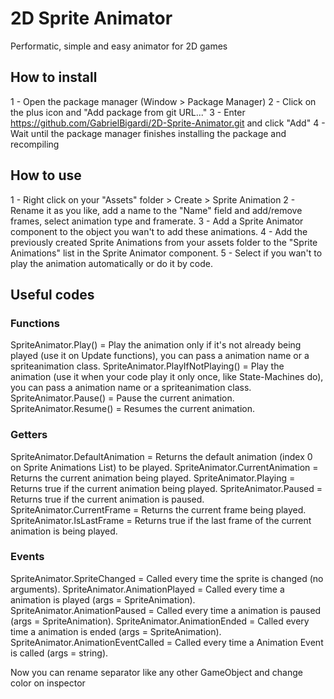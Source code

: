 # 2D Sprite Animator
 Performatic, simple and easy animator for 2D games

## How to install
1 - Open the package manager (Window > Package Manager)
2 - Click on the plus icon and "Add package from git URL..."
3 - Enter https://github.com/GabrielBigardi/2D-Sprite-Animator.git and click "Add"
4 - Wait until the package manager finishes installing the package and recompiling

## How to use
1 - Right click on your "Assets" folder > Create > Sprite Animation
2 - Rename it as you like, add a name to the "Name" field and add/remove frames, select animation type and framerate.
3 - Add a Sprite Animator component to the object you wan't to add these animations.
4 - Add the previously created Sprite Animations from your assets folder to the "Sprite Animations" list in the Sprite Animator component.
5 - Select if you wan't to play the animation automatically or do it by code.

## Useful codes
### Functions
SpriteAnimator.Play() = Play the animation only if it's not already being played (use it on Update functions), you can pass a animation name or a spriteanimation class.
SpriteAnimator.PlayIfNotPlaying() = Play the animation (use it when your code play it only once, like State-Machines do), you can pass a animation name or a spriteanimation class.
SpriteAnimator.Pause() = Pause the current animation.
SpriteAnimator.Resume() = Resumes the current animation.

### Getters
SpriteAnimator.DefaultAnimation = Returns the default animation (index 0 on Sprite Animations List) to be played.
SpriteAnimator.CurrentAnimation = Returns the current animation being played.
SpriteAnimator.Playing = Returns true if the current animation being played.
SpriteAnimator.Paused = Returns true if the current animation is paused.
SpriteAnimator.CurrentFrame = Returns the current frame being played.
SpriteAnimator.IsLastFrame = Returns true if the last frame of the current animation is being played.

### Events
SpriteAnimator.SpriteChanged = Called every time the sprite is changed (no arguments).
SpriteAnimator.AnimationPlayed = Called every time a animation is played (args = SpriteAnimation).
SpriteAnimator.AnimationPaused = Called every time a animation is paused (args = SpriteAnimation).
SpriteAnimator.AnimationEnded = Called every time a animation is ended (args = SpriteAnimation).
SpriteAnimator.AnimationEventCalled = Called every time a Animation Event is called (args = string).

Now you can rename separator like any other GameObject and change color on inspector